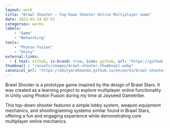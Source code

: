 ```yaml
---
layout: work
title: "Brawl Shooter – Top-Down Shooter Online Multiplayer Game"
date: 2023-03-24 02:53
categories: works
labels: 
    - "Game"
    - "Networking" 
tools: 
    - "Photon Fusion"
    - "Unity"
external-links:
  - { text: Github, is-brand: true, icon: github, url: "https://github.com/adityarahmanda/brawl-shooter" }
thumbnail : "/assets/images/brawl-shooter-thumbnail.webp"
canonical_url: 'https://adityarahmanda.github.io/en/works/brawl-shooter'
---
```

Brawl Shooter is a prototype game inspired by the design of Brawl Stars. It was created as a learning project to explore  multiplayer online functionality in Unity using Photon Fusion during my time at Joyseed Gametribe.

<!--excerpt-->

This top-down shooter features a simple lobby system, weapon equipment mechanics, and shooting/aiming systems similar found in Brawl Stars, offering a fun and engaging experience while demonstrating core multiplayer online mechanics.
